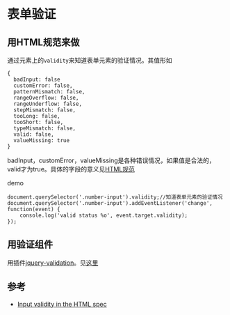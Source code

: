 # 表单验证
## 用HTML规范来做
通过元素上的`validity`来知道表单元素的验证情况。其值形如
```
{
  badInput: false
  customError: false,
  patternMismatch: false,
  rangeOverflow: false,
  rangeUnderflow: false,
  stepMismatch: false,
  tooLong: false,
  tooShort: false,
  typeMismatch: false,
  valid: false,
  valueMissing: true
}
```
badInput，customError，valueMissing是各种错误情况，如果值是合法的，valid才为true。具体的字段的意义见[HTML规范](https://html.spec.whatwg.org/multipage/forms.html#validitystate)    

demo
```
document.querySelector('.number-input').validity;//知道表单元素的验证情况
document.querySelector('.number-input').addEventListener('change', function(event) {
    console.log('valid status %o', event.target.validity);
});
```

## 用验证组件
用插件[jquery-validation](https://github.com/jzaefferer/jquery-validation)。见[这里](https://github.com/iamjoel/front-end-plugins/tree/master/detail/validate)

## 参考
* [Input validity in the HTML spec](http://ianmcnally.me/blog/2015/6/25/input-validity-in-the-html-spec)